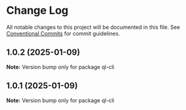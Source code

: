 # Change Log

All notable changes to this project will be documented in this file.
See [Conventional Commits](https://conventionalcommits.org) for commit guidelines.

## 1.0.2 (2025-01-09)

**Note:** Version bump only for package ql-cli





## 1.0.1 (2025-01-09)

**Note:** Version bump only for package ql-cli
